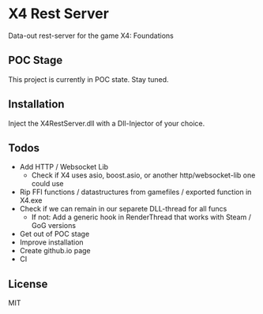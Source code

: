 # X4 Rest Server

Data-out rest-server for the game X4: Foundations

## POC Stage

This project is currently in POC state. Stay tuned.

## Installation

Inject the X4RestServer.dll with a Dll-Injector of your choice.

## Todos

- Add HTTP / Websocket Lib
  - Check if X4 uses asio, boost.asio, or another http/websocket-lib one could use
- Rip FFI functions / datastructures from gamefiles / exported function in X4.exe
- Check if we can remain in our separete DLL-thread for all funcs
  - If not: Add a generic hook in RenderThread that works with Steam / GoG versions
- Get out of POC stage
- Improve installation
- Create github.io page
- CI

## License

MIT
